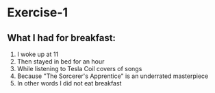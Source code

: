 # Exercise-1

## What I had for breakfast:

1. I woke up at 11
2. Then stayed in bed for an hour
3. While listening to Tesla Coil covers of songs
4. Because "The Sorcerer's Apprentice" is an underrated masterpiece
5. In other words I did not eat breakfast
